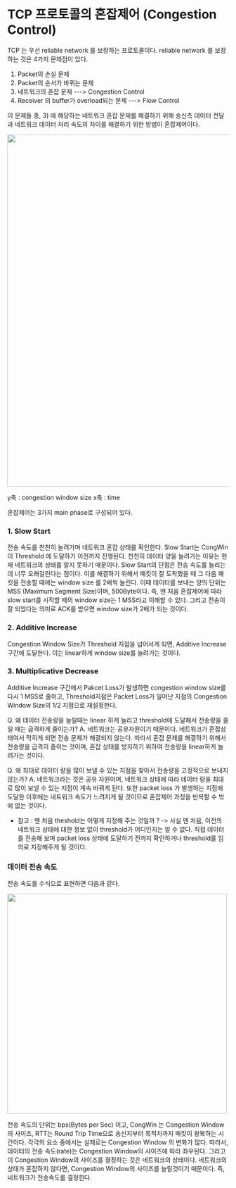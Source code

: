 # TCP 프로토콜의 혼잡제어 (Congestion Control)

TCP 는 우선 reliable network 를 보장하는 프로토콜이다. 
reliable network 를 보장하는 것은 4가지 문제점이 있다. 
1) Packet의 손실 문제 
2) Packet의 순서가 바뀌는 문제 
3) 네트워크의 혼잡 문제 ---> Congestion Control
4) Receiver 의 buffer가 overload되는 문제 ---> Flow Control 

이 문제들 중, 3) 에 해당하는 네트워크 혼잡 문제를 해결하기 위해 송신측 데이터 전달과 네트워크 데이터 처리 속도의 차이를 해결하기 위한 방법이 혼잡제어이다. 

<img src="https://user-images.githubusercontent.com/41604678/219958762-518b8e79-3614-4291-995f-6df493446ed1.png" width="800">

y축 : congestion window size 
x축 : time 

혼잡제어는 3가지 main phase로 구성되어 있다. 

### 1. Slow Start
전송 속도를 천천히 늘려가며 네트워크 혼잡 상태를 확인한다. Slow Start는 CongWin이 Threshold 에 도달하기 이전까지 진행된다. 천천히 데이터 양을 늘려가는 이유는 현재 네트워크의 상태를 알지 못하기 때문이다. Slow Start의 단점은 전송 속도를 늘리는데 너무 오래걸린다는 점이다. 이를 해결하기 위해서 패킷이 잘 도착했을 때 그 다음 패킷을 전송할 때에는 window size 를 2배씩 늘린다. 이때 데이터를 보내는 양의 단위는 MSS (Maximum Segment Size)이며, 500Byte이다. 즉, 맨 처음 혼잡제어에 따라 slow start를 시작할 때의 window size는 1 MSS라고 이해할 수 있다. 그리고 전송이 잘 되었다는 의미로 ACK를 받으면 window size가 2배가 되는 것이다. 


### 2. Additive Increase
Congestion Window Size가 Threshold 지점을 넘어서게 되면, Additive Increase 구간에 도달한다. 이는 linear하게 window size를 늘려가는 것이다. 

### 3. Multiplicative Decrease
Additive Increase 구간에서 Pakcet Loss가 발생하면 congestion window size를 다시 1 MSS로 줄이고, Threshold지점은 Packet Loss가 일어난 지점의 Congestion Window Size의 1/2 지점으로 재설정한다. 

Q. 왜 데이터 전송량을 늘릴때는 linear 하게 늘리고 threshold에 도달해서 전송량을 줄일 때는 급격하게 줄이는가?
A. 네트워크는 공유자원이기 때문이다. 네트워크가 혼잡상태여서 막히게 되면 전송 문제가 해결되지 않는다. 따라서 혼잡 문제를 해결하기 위해서 전송량을 급격히 줄이는 것이며, 혼잡 상태를 방지하기 위하여 전송량을 linear하게 늘려가는 것이다. 

Q. 왜 최대로 데이터 량을 많이 보낼 수 있는 지점을 찾아서 전송량을 고정적으로 보내지 않는가?
A. 네트워크라는 것은 공유 자원이며, 네트워크 상태에 따라 데이터 량을 최대로 많이 보낼 수 있는 지점이 계속 바뀌게 된다. 또한 packet loss 가 발생하는 지점에 도달한 이후에는 네트워크 속도가 느려지게 될 것이므로 혼잡제어 과정을 반복할 수 밖에 없는 것이다. 

* 참고 : 맨 처음 theshold는 어떻게 지정해 주는 것일까 ? -> 사실 맨 처음, 이전의 네트워크 상태에 대한 정보 없이 threshold가 어디인지는 알 수 없다. 직접 데이터를 전송해 보며 packet loss 상태에 도달하기 전까지 확인하거나 threshold를 임의로 지정해주게 될 것이다. 


### 데이터 전송 속도 
전송 속도를 수식으로 표현하면 다음과 같다. 

<img src="https://user-images.githubusercontent.com/41604678/219958765-d72cca74-2ee4-44ee-ac9c-b6d0d634ecb9.png" width="500">  

전송 속도의 단위는 bps(Bytes per Sec) 이고, CongWin 는 Congestion Window 의 사이즈, RTT는 Round Trip Time으로 송신지부터 목적지까지 패킷이 왕복하는 시간이다. 
각각의 요소 중에서는 실제로는 Congestion Window 의 변화가 많다. 따라서, 데이터의 전송 속도(rate)는 Congestion Window의 사이즈에 따라 좌우된다. 그리고 이 Congestion Window의 사이즈를 결정하는 것은 네트워크의 상태이다. 네트워크의 상태가 혼잡하지 않다면, Congestion Window의 사이즈를 늘릴것이기 때문이다. 
즉, 네트워크가 전송속도를 결정한다.
